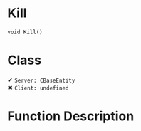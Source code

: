 # Kill
```
void Kill()
```
# Class
✔ `Server: CBaseEntity`  
✖ `Client: undefined`  

# Function Description

